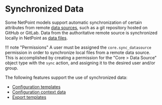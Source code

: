 # Synchronized Data

Some NetPoint models support automatic synchronization of certain attributes from remote [data sources](../models/core/datasource.md), such as a git repository hosted on GitHub or GitLab. Data from the authoritative remote source is synchronized locally in NetPoint as [data files](../models/core/datafile.md).

!!! note "Permissions"
    A user must be assigned the `core.sync_datasource` permission in order to synchronize local files from a remote data source. This is accomplished by creating a permission for the "Core > Data Source" object type with the `sync` action, and assigning it to the desired user and/or group.

The following features support the use of synchronized data:

* [Configuration templates](../features/configuration-rendering.md)
* [Configuration context data](../features/context-data.md)
* [Export templates](../customization/export-templates.md)
